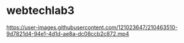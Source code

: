 # webtechlab3

https://user-images.githubusercontent.com/121023647/210463510-9d7821d4-94e1-4d1d-ae8a-dc08ccb2c872.mp4

